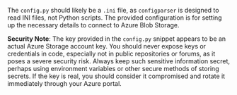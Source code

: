 The `config.py` should likely be a `.ini` file, as `configparser` is designed to read INI files, not Python scripts. The provided configuration is for setting up the necessary details to connect to Azure Blob Storage.

**Security Note**: The key provided in the `config.py` snippet appears to be an actual Azure Storage account key. You should never expose keys or credentials in code, especially not in public repositories or forums, as it poses a severe security risk. Always keep such sensitive information secret, perhaps using environment variables or other secure methods of storing secrets. If the key is real, you should consider it compromised and rotate it immediately through your Azure portal.
